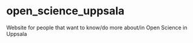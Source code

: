 # open_science_uppsala
Website for people that want to know/do more about/in Open Science in Uppsala
